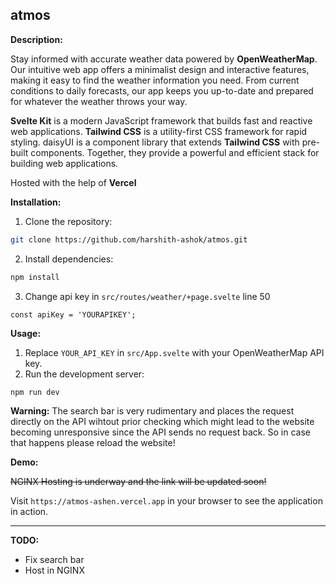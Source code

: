 ## atmos

**Description:**

Stay informed with accurate weather data powered by **OpenWeatherMap**. Our intuitive web app offers a minimalist design and interactive features, making it easy to find the weather information you need. From current conditions to daily forecasts, our app keeps you up-to-date and prepared for whatever the weather throws your way.

**Svelte Kit** is a modern JavaScript framework that builds fast and reactive web applications. **Tailwind CSS** is a utility-first CSS framework for rapid styling. daisyUI is a component library that extends **Tailwind CSS** with pre-built components. Together, they provide a powerful and efficient stack for building web applications.

Hosted with the help of **Vercel**

**Installation:**

1. Clone the repository:

```bash
git clone https://github.com/harshith-ashok/atmos.git
```

2. Install dependencies:

```bash
npm install
```

3. Change api key in `src/routes/weather/+page.svelte` line 50

```svelte
const apiKey = 'YOURAPIKEY';
```

**Usage:**

1. Replace `YOUR_API_KEY` in `src/App.svelte` with your OpenWeatherMap API key.
2. Run the development server:

```bash
npm run dev
```

**Warning:**
The search bar is very rudimentary and places the request directly on the API wihtout prior checking which might lead to the website becoming unresponsive since the API sends no request back. So in case that happens please reload the website!

**Demo:**

~~NGINX Hosting is underway and the link will be updated soon!~~

Visit `https://atmos-ashen.vercel.app` in your browser to see the application in action.

---
**TODO:**
- Fix search bar
- Host in NGINX
